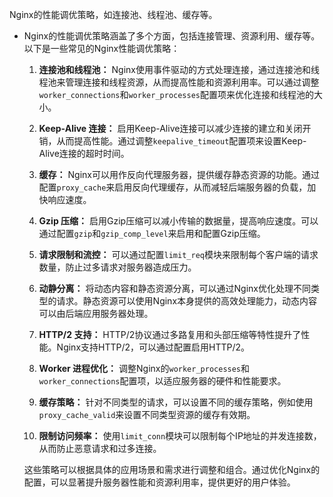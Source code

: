 Nginx的性能调优策略，如连接池、线程池、缓存等。

- Nginx的性能调优策略涵盖了多个方面，包括连接管理、资源利用、缓存等。以下是一些常见的Nginx性能调优策略：

  1. **连接池和线程池：** Nginx使用事件驱动的方式处理连接，通过连接池和线程池来管理连接和线程资源，从而提高性能和资源利用率。可以通过调整`worker_connections`和`worker_processes`配置项来优化连接和线程池的大小。

  2. **Keep-Alive 连接：** 启用Keep-Alive连接可以减少连接的建立和关闭开销，从而提高性能。通过调整`keepalive_timeout`配置项来设置Keep-Alive连接的超时时间。

  3. **缓存：** Nginx可以用作反向代理服务器，提供缓存静态资源的功能。通过配置`proxy_cache`来启用反向代理缓存，从而减轻后端服务器的负载，加快响应速度。

  4. **Gzip 压缩：** 启用Gzip压缩可以减小传输的数据量，提高响应速度。可以通过配置`gzip`和`gzip_comp_level`来启用和配置Gzip压缩。

  5. **请求限制和流控：** 可以通过配置`limit_req`模块来限制每个客户端的请求数量，防止过多请求对服务器造成压力。

  6. **动静分离：** 将动态内容和静态资源分离，可以通过Nginx优化处理不同类型的请求。静态资源可以使用Nginx本身提供的高效处理能力，动态内容可以由后端应用服务器处理。

  7. **HTTP/2 支持：** HTTP/2协议通过多路复用和头部压缩等特性提升了性能。Nginx支持HTTP/2，可以通过配置启用HTTP/2。

  8. **Worker 进程优化：** 调整Nginx的`worker_processes`和`worker_connections`配置项，以适应服务器的硬件和性能要求。

  9. **缓存策略：** 针对不同类型的请求，可以设置不同的缓存策略，例如使用`proxy_cache_valid`来设置不同类型资源的缓存有效期。

  10. **限制访问频率：** 使用`limit_conn`模块可以限制每个IP地址的并发连接数，从而防止恶意请求和过多连接。

  这些策略可以根据具体的应用场景和需求进行调整和组合。通过优化Nginx的配置，可以显著提升服务器性能和资源利用率，提供更好的用户体验。